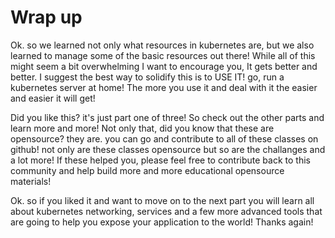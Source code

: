 # Wrap up

Ok. so we learned not only what resources in kubernetes are, but we also learned to manage some of the basic resources out there! While all of this might seem a bit overwhelming I want to encourage you, It gets better and better. I suggest the best way to solidify this is to USE IT! go, run a kubernetes server at home! The more you use it and deal with it the easier and easier it will get!

Did you like this? it's just part one of three! So check out the other parts and learn more and more! Not only that, did you know that these are opensource? they are. you can go and contribute to all of these classes on github! not only are these classes opensource but so are the challanges and a lot more! If these helped you, please feel free to contribute back to this community and help build more and more educational opensource materials!

Ok. so if you liked it and want to move on to the next part you will learn all about kubernetes networking, services and a few more advanced tools that are going to help you expose your application to the world! Thanks again!